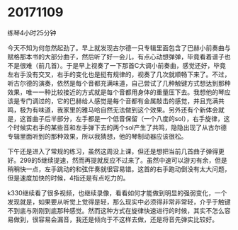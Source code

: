 # 20171109

练琴4小时25分钟

今天不知为何忽然起劲了。早上就发现古尔德一只专辑里面包含了巴赫小前奏曲与赋格那本书的大部分曲子，然后听了好一会儿，有点心动想弹弹，毕竟看着谱子也不是很难（前几首）。于是早上视奏了一下那首C大调小前奏曲，感觉还好，毕竟左右手没有交叉，右手的变化也是挺有规律的，视奏了几次就顺畅下来了。不过，听古尔德的演奏，依然是每个音都充满味道，自己尝试了几种触键方式想达到那种效果，唯一一种比较接近的方式就是每个音都用身体的重量压下去。我想他的琴应该是专门调过的，它的巴赫给人感觉是每个音都有金属敲击的感觉，并且充满共鸣，极为有味道，我家里的雅马哈自然无法做到这个效果。另外还有个新体会就是，这首曲子后半部分，左手都是一个低音保留（一个八度的sol），右手旋律，这个时候实右手的某些音和左手弹下去的两个sol产生了共鸣，隐隐出现了从古尔德专辑里面听到的那种效果，所以我猜想，他的琴制动器应该很松。

下午还是进入了常规的练习，虽然这周没上课，但还是想把当前几首曲子弹得更好。299的5继续提速，然而再提就反应不过来了。虽然中速可以游刃有余，但是稍稍快一点，左手跳动的和弦伴奏就很容易错。这首的右手跑动倒没有太大问题，但是速度加快的时候，4指还是有点吃力的。

k330继续看了很多视频，也继续录像，看看如何才能做到明显的强弱变化，一个发现就是，如果要从听觉上觉得是轻，那么现实中必须得非常非常轻，介乎于触键不到底与刚刚到底那种感觉。然而这种方式在旋律快速进行的时候，其实不怎么容易做到，很容易会漏音，我还是倾向于不这样去做，还是将音先弹实比较好。
